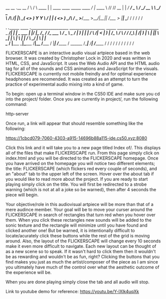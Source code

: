  __      __       .__                                  __
/  \    /  \ ____ |  |   ____  ____   _____   ____   _/  |_  ____
\   \/\/   // __ \|  | _/ ___\/  _ \ /     \_/ __ \  \   __\/  _ \
 \        /\  ___/|  |_\  \__(  <_> )  Y Y  \  ___/   |  | (  <_> )
  \__/\  /  \___  >____/\___  >____/|__|_|  /\___  >  |__|  \____/
       \/       \/          \/            \/     \/

___________.____    .____________  ____  __._____________________  __________________     _____ _____________________
\_   _____/|    |   |   \_   ___ \|    |/ _|\_   _____/\______   \/   _____/\_   ___ \   /  _  \\______   \_   _____/
 |    __)  |    |   |   /    \  \/|      <   |    __)_  |       _/\_____  \ /    \  \/  /  /_\  \|     ___/|    __)_
 |     \   |    |___|   \     \___|    |  \  |        \ |    |   \/        \\     \____/    |    \    |    |        \
 \___  /   |_______ \___|\______  /____|__ \/_______  / |____|_  /_______  / \______  /\____|__  /____|   /_______  /
     \/            \/           \/        \/        \/         \/        \/         \/         \/                 \/

<!--ASCII art generated at: http://patorjk.com/software/taag/#p=display&f=Graffiti&t=FLICKERSCAPE-->


FLICKERSCAPE is an interactive audio visual artpiece based in the web browser.  It was created by Christopher Lock in 2020
and was written in HTML, CSS, and JavaScript.  It uses the Web Audio API and the HTML audio tag for all of the sounds and
CSS animations and JavaScript for the visuals.  FLICKERSCAPE is currently not mobile freindly and for optimal experience
headphones are recomended.  It was created as an attempt to turn the practice of experimental audio mixing into a kind
of game.

To begin: open up a terminal window in the CS50 IDE and make sure you cd into the project/ folder.  Once you are currently in project/, run
the following command:

http-server

Once run, a link will appear that should resemble something like the following:

https://1cbcd079-7060-4303-a915-14696b88a115-ide.cs50.xyz:8080

Click this link and it will take you to a new page titled Index of/.
This displays all of the files that make FLICKERSCAPE run.  From this page simply click on index.html and you will
be directed to the FLICKERSCAPE homepage.  Once you have arrived on the homepage you will notice two different elements;
the title: FLICKERSCAPE (which flickers red every couple of seconds), and an "about" tab to the upper left of the screen.
Hover over the about tab if you would like to read more about the project.  If you are ready to start playing simply click on
the title.  You will first be redirected to a strobe warning (which is not at all a joke so be warned), then after 4 seconds the
piece will begin.

Your objective/role in this audiovisual artpiece will be more than that of a mere audince member.  Your goal will be to move
your curser around the FLICKERSCAPE in search of rectangles that turn red when you hover over them.  When you click these rectangles
new sounds will be added to the sonic texture and the rectangle will minimize until you have found and clicked another one!  But
be warned, it is intentionally difficult to locate/acurately click these buttons while the rest of the grid is moving around.  Also, the layout
of the FLICKERSCAPE will change every 10 seconds make it even more difficult to navigate.  Each new layout can be thought of as a new scene so
to speak.  If it wasn't hard to click them then it wouldn't be as rewarding and wouldn't be as fun, right?
Clicking the buttons that you find makes you just as much the artist/composer of the piece as I am since you ultimately have much of
the control over what the aesthetic outcome of the experience will be.

When you are done playing simply close the tab and all audio will stop.

Link to youtube demo for reference:
https://youtu.be/Y-lXlk4uqXk